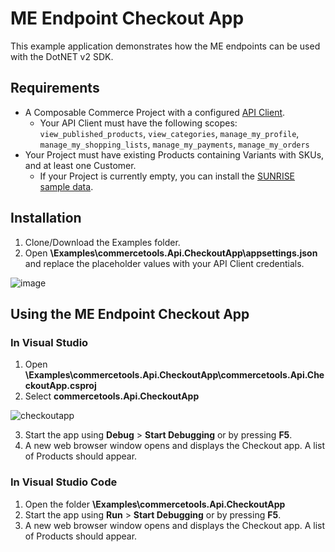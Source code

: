 # ME Endpoint Checkout App

This example application demonstrates how the ME endpoints can be used with the DotNET v2 SDK.

## Requirements

- A Composable Commerce Project with a configured [API Client](https://docs.commercetools.com/tutorials/getting-started#creating-an-api-client).
  - Your API Client must have the following scopes: `view_published_products`, `view_categories`, `manage_my_profile`, `manage_my_shopping_lists`, `manage_my_payments`, `manage_my_orders`
- Your Project must have existing Products containing Variants with SKUs, and at least one Customer.
  - If your Project is currently empty, you can install the [SUNRISE sample data](https://docs.commercetools.com/sdk/sunrise-data).

## Installation

1. Clone/Download the Examples folder.
2. Open **\Examples\commercetools.Api.CheckoutApp\appsettings.json** and replace the placeholder values with your API Client credentials.

![image](https://user-images.githubusercontent.com/77231096/180888862-2e911f43-db94-4ae1-b2bc-479ae7e549e2.png)

## Using the ME Endpoint Checkout App

### In Visual Studio

1. Open **\Examples\commercetools.Api.CheckoutApp\commercetools.Api.CheckoutApp.csproj**
2. Select **commercetools.Api.CheckoutApp**

![checkoutapp](https://user-images.githubusercontent.com/77231096/180888672-8045a167-6fc4-4fdb-8b11-2ea1bac10319.png)

3. Start the app using **Debug** > **Start Debugging** or by pressing **F5**.
4. A new web browser window opens and displays the Checkout app. A list of Products should appear.

### In Visual Studio Code

1. Open the folder **\Examples\commercetools.Api.CheckoutApp**
2. Start the app using **Run** > **Start Debugging** or by pressing **F5**.
3. A new web browser window opens and displays the Checkout app. A list of Products should appear.
